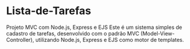 # Lista-de-Tarefas
Projeto MVC com Node.js, Express e EJS Este é um sistema simples de cadastro de tarefas, desenvolvido com o padrão MVC (Model-View-Controller), utilizando Node.js, Express e EJS como motor de templates.
